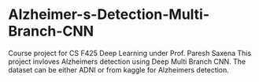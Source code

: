 # Alzheimer-s-Detection-Multi-Branch-CNN
Course project for CS F425 Deep Learning under Prof. Paresh Saxena
This project invloves Alzheimers detection using Deep Multi Branch CNN. The dataset can be either ADNI or from kaggle for Alzheimers detection.
